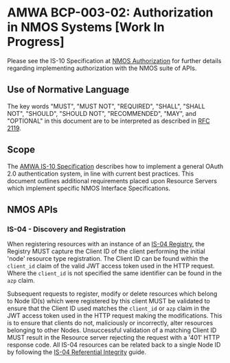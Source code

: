 # AMWA BCP-003-02: Authorization in NMOS Systems \[Work In Progress\]

Please see the IS-10 Specification at [NMOS Authorization][IS-10] for further details regarding implementing
authorization with the NMOS suite of APIs.

## Use of Normative Language

The key words "MUST", "MUST NOT", "REQUIRED", "SHALL", "SHALL NOT", "SHOULD", "SHOULD NOT", "RECOMMENDED", "MAY", and
"OPTIONAL" in this document are to be interpreted as described in [RFC 2119][RFC-2119].

## Scope

The [AMWA IS-10 Specification](https://amwa-tv.github.io/nmos-authorization) describes how to implement a general OAuth 2.0 authentication system, in
line with current best practices. This document outlines additional requirements placed upon Resource Servers which
implement specific NMOS Interface Specifications.

## NMOS APIs

### IS-04 - Discovery and Registration

When registering resources with an instance of an [IS-04 Registry][], the Registry MUST capture the Client ID of the
client performing the initial 'node' resource type registration. The Client ID can be found within the `client_id` claim
of the valid JWT access token used in the HTTP request. Where the `client_id` is not specified the same identifier can
be found in the `azp` claim.

Subsequent requests to register, modify or delete resources which belong to Node ID(s) which were registered by this
client MUST be validated to ensure that the Client ID used matches the `client_id` or `azp` claim in the JWT access
token used in the HTTP request making the modifications. This is to ensure that clients do not, maliciously or
incorrectly, alter resources belonging to other Nodes. Unsuccessful validation of a matching Client ID MUST result in
the Resource server rejecting the request with a '401' HTTP response code. All IS-04 resources can be related back to a
single Node ID by following the [IS-04 Referential Integrity][] guide.

[IS-10]: https://amwa-tv.github.io/nmos-authorization/branches/v1.0-dev/ "AMWA IS-10 NMOS Authorization API"
[RFC-2119]: https://tools.ietf.org/html/rfc2119 "Key words for use in RFCs to Indicate Requirement Levels"

[IS-04 Registry]: http://amwa-tv.github.io/nmos-discovery-registration/ "AMWA IS-04 NMOS Discovery and Registration Specification"

[IS-04 Referential Integrity]: https://amwa-tv.github.io/nmos-discovery-registration/tags/v1.3/docs/4.1._Behaviour_-_Registration.html#referential-integrity "AMWA IS-04 Resource Referential Integrity"
